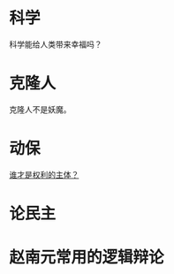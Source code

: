 # 科学
科学能给人类带来幸福吗？

# 克隆人
克隆人不是妖魔。

# 动保
 [谁才是权利的主体？](https://headsalon.org/archives/3347.html)

# 论民主

# 赵南元常用的逻辑辩论

